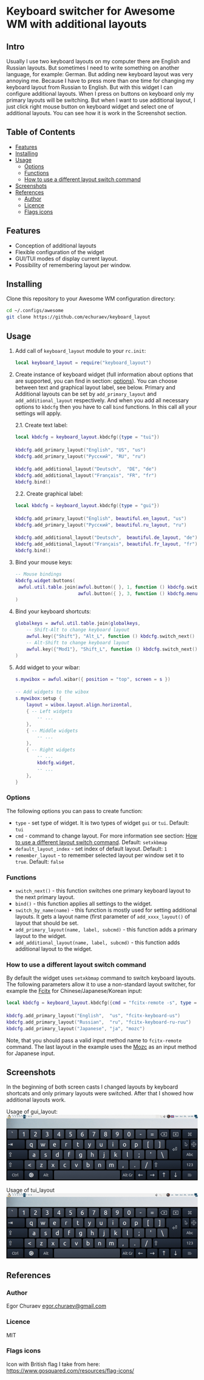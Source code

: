 # Keyboard switcher for Awesome WM with additional layouts

## Intro
Usually I use two keyboard layouts on my computer there are English and Russian
layouts. But sometimes I need to write something on another language, for
example: German.  But adding new keyboard layout was very annoying me. Because I
have to press more than one time for changing my keyboard layout from Russian to
English.  But with this widget I can configure additional layouts. When I press
on buttons on keyboard only my primary layouts will be switching. But when I
want to use additional layout, I just click right mouse button on keyboard
widget and select one of additional layouts. You can see how it is work in the
Screenshot section.

## Table of Contents

<!-- vim-markdown-toc GFM -->

* [Features](#features)
* [Installing](#installing)
* [Usage](#usage)
    * [Options](#options)
    * [Functions](#functions)
    * [How to use a different layout switch command](#how-to-use-a-different-layout-switch-command)
* [Screenshots](#screenshots)
* [References](#references)
    * [Author](#author)
    * [Licence](#licence)
    * [Flags icons](#flags-icons)

<!-- vim-markdown-toc -->

## Features
* Conception of additional layouts
* Flexible configuration of the widget
* GUI/TUI modes of display current layout.
* Possibility of remembering layout per window.

## Installing
Clone this repository to your Awesome WM configuration directory:
```bash
cd ~/.configs/awesome
git clone https://github.com/echuraev/keyboard_layout
```

## Usage
1. Add call of `keyboard_layout` module to your `rc.init`:
   ```lua
   local keyboard_layout = require("keyboard_layout")
   ```

2. Create instance of keyboard widget (full information about options that are
   supported, you can find in section: [options](#options)). You can choose
   between text and graphical layout label, see below. Primary and Additional
   layouts can be set by `add_primary_layout` and `add_additional_layout`
   respectively. And when you add all necessary options to `kbdcfg` then you
   have to call `bind` functions. In this call all your settings will apply.

   2.1. Create text label:
   ```lua
   local kbdcfg = keyboard_layout.kbdcfg({type = "tui"})

   kbdcfg.add_primary_layout("English", "US", "us")
   kbdcfg.add_primary_layout("Русский", "RU", "ru")

   kbdcfg.add_additional_layout("Deutsch",  "DE", "de")
   kbdcfg.add_additional_layout("Français", "FR", "fr")
   kbdcfg.bind()
   ```
   2.2. Create graphical label:
   ```lua
   local kbdcfg = keyboard_layout.kbdcfg({type = "gui"})

   kbdcfg.add_primary_layout("English", beautiful.en_layout, "us")
   kbdcfg.add_primary_layout("Русский", beautiful.ru_layout, "ru")

   kbdcfg.add_additional_layout("Deutsch",  beautiful.de_layout, "de")
   kbdcfg.add_additional_layout("Français", beautiful.fr_layout, "fr")
   kbdcfg.bind()
   ```
3. Bind your mouse keys:
   ```lua
   -- Mouse bindings
   kbdcfg.widget:buttons(
    awful.util.table.join(awful.button({ }, 1, function () kbdcfg.switch_next() end),
                          awful.button({ }, 3, function () kbdcfg.menu:toggle() end))
   )
   ```
4. Bind your keyboard shortcuts:
   ```lua
   globalkeys = awful.util.table.join(globalkeys,
       -- Shift-Alt to change keyboard layout
       awful.key({"Shift"}, "Alt_L", function () kbdcfg.switch_next() end),
       -- Alt-Shift to change keyboard layout
       awful.key({"Mod1"}, "Shift_L", function () kbdcfg.switch_next() end)
   )
   ```
5. Add widget to your wibar:
   ```lua
   s.mywibox = awful.wibar({ position = "top", screen = s })

   -- Add widgets to the wibox
   s.mywibox:setup {
       layout = wibox.layout.align.horizontal,
       { -- Left widgets
           -- ...
       },
       { -- Middle widgets
           -- ...
       },
       { -- Right widgets
           -- ...
           kbdcfg.widget,
           -- ...
       },
   }
   ```

### Options
The following options you can pass to create function:
* `type` - set type of widget. It is two types of widget `gui` or `tui`.
    Default: `tui`
* `cmd` - command to change layout. For more information see section:
    [How to use a different layout switch command](#how-to-use-a-different-layout-switch-command).
    Default: `setxkbmap`
* `default_layout_index` - set index of default layout. Default: `1`
* `remember_layout` - to remember selected layout per window set it to `true`.
    Default: `false`

### Functions
* `switch_next()` - this function switches one primary keyboard layout to the
    next primary layout.
* `bind()` - this function applies all settings to the widget.
* `switch_by_name(name)` - this function is mostly used for setting additional
    layouts. It gets a layout name (first parameter of `add_xxxx_layout()` of
    layout that should be set.
* `add_primary_layout(name, label, subcmd)` - this function adds a primary
    layout to the widget.
* `add_additional_layout(name, label, subcmd)` - this function adds additional
    layout to the widget.

### How to use a different layout switch command

By default the widget uses `setxkbmap` command to switch keyboard layouts. The
following parameters allow it to use a non-standard layout switcher, for example
the [Fcitx](https://github.com/fcitx/fcitx) for Chinese/Japanese/Korean input:

```lua
local kbdcfg = keyboard_layout.kbdcfg({cmd = "fcitx-remote -s", type = "tui"})

kbdcfg.add_primary_layout("English",  "us", "fcitx-keyboard-us")
kbdcfg.add_primary_layout("Russian",  "ru", "fcitx-keyboard-ru-ruu")
kbdcfg.add_primary_layout("Japanese", "ja", "mozc")
```

Note, that you should pass a valid input method name to `fcitx-remote`
command. The last layout in the example uses the
[Mozc](https://github.com/google/mozc) as an input method for Japanese input.

## Screenshots
In the beginning of both screen casts I changed layouts by keyboard shortcats
and only primary layouts were switched. After that I showed how additional
layouts work.

Usage of gui_layout:
![Usage of gui_layout.gif](gui_usage.gif)

Usage of tui_layout
![Usage of tui_layout.gif](tui_usage.gif)

## References
### Author
Egor Churaev egor.churaev@gmail.com

### Licence
MIT

### Flags icons
Icon with British flag I take from here: https://www.gosquared.com/resources/flag-icons/

